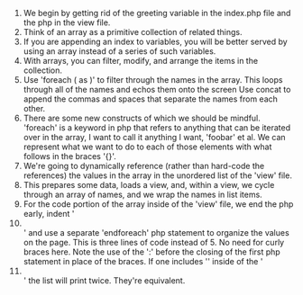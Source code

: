 1. We begin by getting rid of the greeting variable in the index.php file and the php in the view file.
2. Think of an array as a primitive collection of related things.
3. If you are appending an index to variables, you will be better served by using an array instead of a series of such variables.
4. With arrays, you can filter, modify, and arrange the items in the collection.
5. Use 'foreach ( as )' to filter through the names in the array.
This loops through all of the names and echos them onto the screen
Use concat to append the commas and spaces that separate the names from each other.
7. There are some new constructs of which we should be mindful. 'foreach' is a keyword in php that refers to anything that can be iterated over in the array, I want to call it anything I want, 'foobar' et al. We can represent what we want to do to each of those elements with what follows in the braces '{}'.
8. We're going to dynamically reference (rather than hard-code the references) the values in the array in the unordered list of the 'view' file.
9. This prepares some data, loads a view, and, within a view, we cycle through an array of names, and we wrap the names in list items.
10. For the code portion of the array inside of the 'view' file, we end the php early, indent '<li></li>' and use a separate 'endforeach' php statement to organize the values on the page. This is three lines of code instead of 5. No need for curly braces here.
Note the use of the ':' before the closing of the first php statement in place of the braces.
If one includes '<?= ; ?>' inside of the '<li></li>' the list will print twice. They're equivalent.
